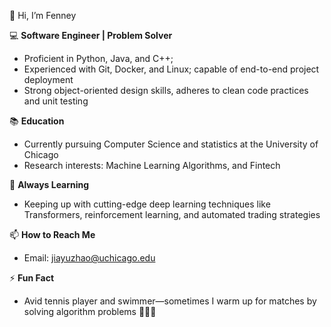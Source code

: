 👋 Hi, I’m Fenney

💻 **Software Engineer | Problem Solver**  
- Proficient in Python, Java, and C++;  
- Experienced with Git, Docker, and Linux; capable of end-to-end project deployment  
- Strong object-oriented design skills, adheres to clean code practices and unit testing

📚 **Education**  
- Currently pursuing Computer Science and statistics at the University of Chicago  
- Research interests: Machine Learning Algorithms, and Fintech

🌱 **Always Learning**  
- Keeping up with cutting-edge deep learning techniques like Transformers, reinforcement learning, and automated trading strategies

📫 **How to Reach Me**  
- Email: jiayuzhao@uchicago.edu  

⚡ **Fun Fact**  
- Avid tennis player and swimmer—sometimes I warm up for matches by solving algorithm problems 🏸🏊‍♂️



<!---
jiayuzhao05/jiayuzhao05 is a ✨ special ✨ repository because its `README.md` (this file) appears on your GitHub profile.
You can click the Preview link to take a look at your changes.
--->
